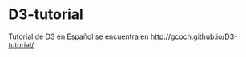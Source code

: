 D3-tutorial
===========

Tutorial de D3 en Español se encuentra en http://gcoch.github.io/D3-tutorial/
